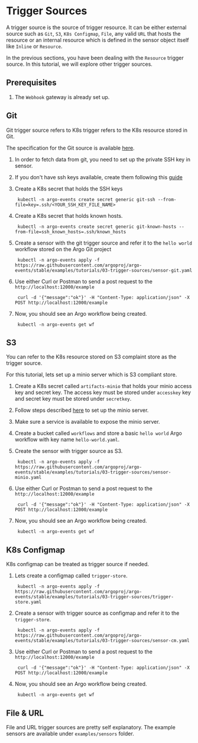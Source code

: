 # Trigger Sources
A trigger source is the source of trigger resource. It can be either external source such
as `Git`, `S3`, `K8s Configmap`, `File`, any valid `URL` that hosts the resource or an internal resource
which is defined in the sensor object itself like `Inline` or `Resource`. 

In the previous sections, you have been dealing with the `Resource` trigger source. In this tutorial, we
will explore other trigger sources.

## Prerequisites
1. The `Webhook` gateway is already set up.

## Git
Git trigger source refers to K8s trigger refers to the K8s resource stored in Git. 

The specification for the Git source is available [here](https://github.com/argoproj/argo-events/blob/master/api/sensor.md#argoproj.io/v1alpha1.GitArtifact).

1. In order to fetch data from git, you need to set up the private SSH key in sensor.

2. If you don't have ssh keys available, create them following this [guide](https://help.github.com/en/github/authenticating-to-github/generating-a-new-ssh-key-and-adding-it-to-the-ssh-agent)

3. Create a K8s secret that holds the SSH keys

        kubectl -n argo-events create secret generic git-ssh --from-file=key=.ssh/<YOUR_SSH_KEY_FILE_NAME>

4. Create a K8s secret that holds known hosts.

        kubectl -n argo-events create secret generic git-known-hosts --from-file=ssh_known_hosts=.ssh/known_hosts

5. Create a sensor with the git trigger source and refer it to the `hello world` workflow stored
   on the Argo Git project

        kubectl -n argo-events apply -f https://raw.githubusercontent.com/argoproj/argo-events/stable/examples/tutorials/03-trigger-sources/sensor-git.yaml 

6. Use either Curl or Postman to send a post request to the `http://localhost:12000/example`

        curl -d '{"message":"ok"}' -H "Content-Type: application/json" -X POST http://localhost:12000/example
   
7. Now, you should see an Argo workflow being created.

        kubectl -n argo-events get wf

## S3
You can refer to the K8s resource stored on S3 complaint store as the trigger source.

For this tutorial, lets set up a minio server which is S3 compliant store.

1. Create a K8s secret called `artifacts-minio` that holds your minio access key and secret key.
   The access key must be stored under `accesskey` key and secret key must be stored under
   `secretkey`.

2. Follow steps described [here](https://github.com/minio/minio/blob/master/docs/orchestration/kubernetes/k8s-yaml.md#minio-standalone-server-deployment) to set up the minio server.

3. Make sure a service is available to expose the minio server.

4. Create a bucket called `workflows` and store a basic `hello world` Argo workflow with key name `hello-world.yaml`.

5. Create the sensor with trigger source as S3.

        kubectl -n argo-events apply -f https://raw.githubusercontent.com/argoproj/argo-events/stable/examples/tutorials/03-trigger-sources/sensor-minio.yaml

6. Use either Curl or Postman to send a post request to the `http://localhost:12000/example`

        curl -d '{"message":"ok"}' -H "Content-Type: application/json" -X POST http://localhost:12000/example
   
7. Now, you should see an Argo workflow being created.

        kubectl -n argo-events get wf

## K8s Configmap
K8s configmap can be treated as trigger source if needed.

1. Lets create a configmap called `trigger-store`.

        kubectl -n argo-events apply -f https://raw.githubusercontent.com/argoproj/argo-events/stable/examples/tutorials/03-trigger-sources/trigger-store.yaml
   
2. Create a sensor with trigger source as configmap and refer it to the `trigger-store`.

        kubectl -n argo-events apply -f https://raw.githubusercontent.com/argoproj/argo-events/stable/examples/tutorials/03-trigger-sources/sensor-cm.yaml
   
3. Use either Curl or Postman to send a post request to the `http://localhost:12000/example`

        curl -d '{"message":"ok"}' -H "Content-Type: application/json" -X POST http://localhost:12000/example
   
4. Now, you should see an Argo workflow being created.
   
        kubectl -n argo-events get wf

## File & URL
File and URL trigger sources are pretty self explanatory. The example sensors are available under `examples/sensors` folder.
